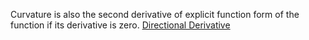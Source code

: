 Curvature is also the second derivative of explicit function form of the function if its derivative is zero.
[Directional Derivative](https://youtu.be/N_ZRcLheNv0)


